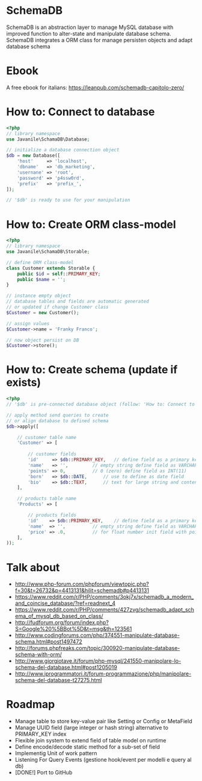 # SchemaDB

SchemaDB is an abstraction layer to manage MySQL database 
with improved function to alter-state and manipulate database schema.
SchemaDB integrates a ORM class for manage persisten objects and adapt database schema

# Ebook

A free ebook for italians: https://leanpub.com/schemadb-capitolo-zero/

# How to: Connect to database

```php
<?php
// library namespace 
use Javanile\SchamaDB\Database;

// initialize a database connection object 
$db = new Database([
	'host'     => 'localhost',
	'dbname'   => 'db_marketing',
	'usernane' => 'root',
	'password' => 'p4ssw0rd',
	'prefix'   => 'prefix_',
]);

// '$db' is ready to use for your manipulation
```

# How to: Create ORM class-model

```php
<?php
// library namespace 
use Javanile\SchamaDB\Storable;

// define ORM class-model
class Customer extends Storable {
	public $id = self::PRIMARY_KEY;
	public $name = '';
}

// instance empty object
// database tables and fields are automatic generated 
// or updated if change Customer class
$Customer = new Customer();

// assign values
$Customer->name = 'Franky Franco';

// now object persist on DB
$Customer->store();
```



# How to: Create schema (update if exists) 

```php
<?php
// '$db' is pre-connected database object (follow: 'How to: Connect to database')

// apply method send queries to create 
// or align database to defined schema 
$db->apply([

	// customer table name
	'Customer' => [
		
		// customer fields
		'id'     => $db::PRIMARY_KEY,	// define field as a primary key
		'name'   => '',			// empty string define field as VARCHAR	
		'points' => 0,			// 0 (zero) define field as INT(11)
		'born'   => $db::DATE,		// use to define as date field
		'bio'    => $db::TEXT,		// text for large string and contents
	],

	// products table name
	'Products' => [

		// products fields		
		'id'    => $db::PRIMARY_KEY,	// define field as a primary key
		'name'  => '',			// empty string define field as VARCHAR	
		'price' => .0,			// for float number init field with point-zero ".0"	
 	],
));
```

# Talk about
 - http://www.php-forum.com/phpforum/viewtopic.php?f=30&t=26732&p=4413131&hilit=schemadb#p4413131
 - https://www.reddit.com/r/PHP/comments/3okj7x/schemadb_a_modern_and_coincise_database/?ref=readnext_4
 - https://www.reddit.com/r/PHP/comments/427zvg/schemadb_adapt_schema_of_mysql_db_based_on_class/
 - http://fudforum.org/forum/index.php?S=Google%20%5BBot%5D&t=msg&th=123561
 - http://www.codingforums.com/php/374551-manipulate-database-schema.html#post1497472
 - http://forums.phpfreaks.com/topic/300920-manipulate-database-schema-with-orm/
 - http://www.giorgiotave.it/forum/php-mysql/241550-manipolare-lo-schema-del-database.html#post1205019
 - http://www.iprogrammatori.it/forum-programmazione/php/manipolare-schema-del-database-t27275.html

# Roadmap

 - Manage table to store key-value pair like Setting or Config or MetaField
 - Manage UUID field (large integer or hash string) alternative to PRIMARY_KEY index
 - Flexible join system to extend field of table model on runtime
 - Define encode/decode static method for a sub-set of field 
 - Implementig Unit of work pattern
 - Listening For Query Events (gestione hook/event per modelli e query al db)
 - [DONE!] Port to GitHub
